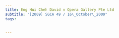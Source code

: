 ```yaml
---
title: Eng Hui Cheh David v Opera Gallery Pte Ltd 
subtitle: "[2009] SGCA 49 / 16\_October\_2009"
tags:


---
```


